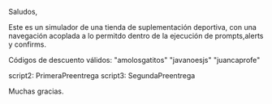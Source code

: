 Saludos,

Este es un simulador de una tienda de suplementación deportiva, con una navegación acoplada a lo permitdo dentro de la ejecución de prompts,alerts y confirms.

Códigos de descuento válidos:
"amolosgatitos"
"javanoesjs"
"juancaprofe"

script2: PrimeraPreentrega
script3: SegundaPreentrega

Muchas gracias.